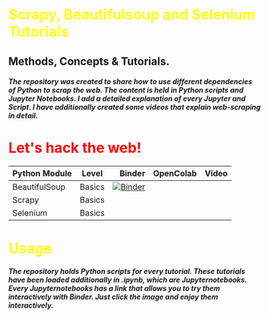 # <span style="color:Yellow"> Scrapy, Beautifulsoup and Selenium Tutorials

## Methods, Concepts & Tutorials.

##### The repository was created to share how to use different dependencies of Python to scrap the web. The content is held in Python scripts and Jupyter Notebooks. I add a detailed explanation of every Jupyter and Script. I have additionally created some videos that explain web-scraping in detail.        

# <span style="color:red"> Let's hack the web! </span>

| Python Module        | Level           | Binder  |  OpenColab  |  Video  |
| ------------- |:-------------:| -----:|-----:| -----:|
| BeautifulSoup      | Basics | [![Binder](https://mybinder.org/badge_logo.svg)](https://mybinder.org/v2/gh/geomario/scrapy_tutorial.git/HEAD?filepath=%2Fbeautifulsoup%2Fbasics%2Fbeautifulone.ipynb) |
| Scrapy      | Basics      |    |
| Selenium | Basics      |     |

# <span style="color:yellow"> Usage </span>
##### The repository holds Python scripts for every tutorial. These tutorials have been loaded additionally in .ipynb, which are Jupyternotebooks. Every Jupyternotebooks has a link that allows you to try them interactively with Binder. Just click the image and enjoy them interactively. 
